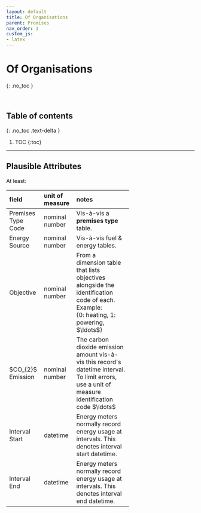 ```yaml
---
layout: default
title: Of Organisations
parent: Premises
nav_order: 1
custom_js:
- latex
---
```


# Of Organisations
{: .no_toc }

<br>

## Table of contents
{: .no_toc .text-delta }

1. TOC
{:toc}

---


## Plausible Attributes

At least:

<table style="width: 65%;">
    <colgroup>
        <col span="1" style="width: 8.0%;">
        <col span="1" style="width: 8.0%;">
        <col span="1" style="width: 41.0%;">
    </colgroup>
    <thead><tr style="text-align: left">
        <th>field</th><th>unit of<br>measure</th><th>notes</th></tr>
    </thead>
    <tr><td>Premises Type Code</td>
        <td>nominal number</td><td>Vis-à-vis a <b>premises type</b> table.</td></tr>
    <tr><td>Energy Source</td>
        <td>nominal number</td><td>Vis-à-vis fuel & energy tables.</td></tr>
    <tr><td>Objective</td>
        <td>nominal number</td><td>From a dimension table that lists objectives alongside the identification code of each.  Example:<br>{0: heating, 1: powering, $\ldots$}</td></tr>
    <tr><td>$CO_{2}$ Emission</td>
        <td>nominal number</td><td>The carbon dioxide emission amount vis-à-vis this record's datetime interval.  To limit errors, use a unit of measure identification code $\ldots$</td></tr>
    <tr><td>Interval Start</td>
        <td>datetime</td><td>Energy meters normally record energy usage at intervals.  This denotes interval start datetime.</td></tr>
    <tr><td>Interval End</td>
        <td>datetime</td><td>Energy meters normally record energy usage at intervals.  This denotes interval end datetime.</td></tr>
</table>

<br>
<br>

<br>
<br>
